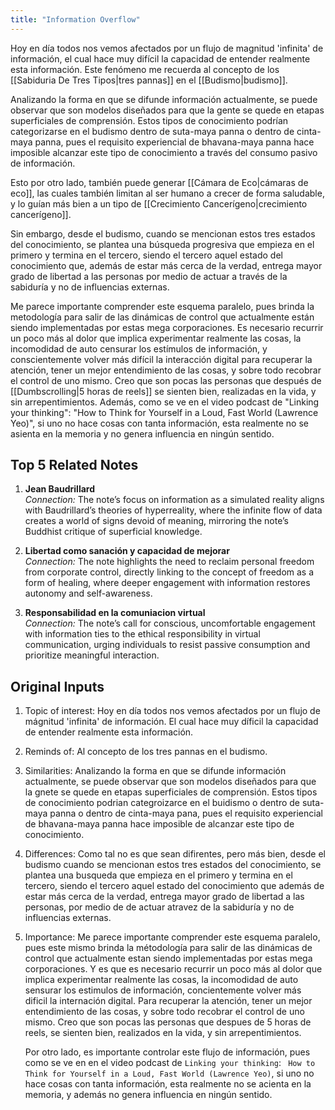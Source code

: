 ```yaml
---
title: "Information Overflow"
---
```


Hoy en día todos nos vemos afectados por un flujo de magnitud 'infinita' de información, el cual hace muy difícil la capacidad de entender realmente esta información. Este fenómeno me recuerda al concepto de los [[Sabiduria De Tres Tipos|tres pannas]] en el [[Budismo|budismo]].

Analizando la forma en que se difunde información actualmente, se puede observar que son modelos diseñados para que la gente se quede en etapas superficiales de comprensión. Estos tipos de conocimiento podrían categorizarse en el budismo dentro de suta-maya panna o dentro de cinta-maya panna, pues el requisito experiencial de bhavana-maya panna hace imposible alcanzar este tipo de conocimiento a través del consumo pasivo de información. 

Esto por otro lado, también puede generar [[Cámara de Eco|cámaras de eco]], las cuales también limitan al ser humano a crecer de forma saludable, y lo guían más bien a un tipo de [[Crecimiento Cancerígeno|crecimiento cancerígeno]]. 

Sin embargo, desde el budismo, cuando se mencionan estos tres estados del conocimiento, se plantea una búsqueda progresiva que empieza en el primero y termina en el tercero, siendo el tercero aquel estado del conocimiento que, además de estar más cerca de la verdad, entrega mayor grado de libertad a las personas por medio de actuar a través de la sabiduría y no de influencias externas.

Me parece importante comprender este esquema paralelo, pues brinda la metodología para salir de las dinámicas de control que actualmente están siendo implementadas por estas mega corporaciones. Es necesario recurrir un poco más al dolor que implica experimentar realmente las cosas, la incomodidad de auto censurar los estímulos de información, y conscientemente volver más difícil la interacción digital para recuperar la atención, tener un mejor entendimiento de las cosas, y sobre todo recobrar el control de uno mismo. Creo que son pocas las personas que después de [[Dumbscrolling|5 horas de reels]] se sienten bien, realizadas en la vida, y sin arrepentimientos. Además, como se ve en el video podcast de "Linking your thinking": "How to Think for Yourself in a Loud, Fast World (Lawrence Yeo)", si uno no hace cosas con tanta información, esta realmente no se asienta en la memoria y no genera influencia en ningún sentido.

## Top 5 Related Notes

1. **Jean Baudrillard**  
   *Connection:* The note’s focus on information as a simulated reality aligns with Baudrillard’s theories of hyperreality, where the infinite flow of data creates a world of signs devoid of meaning, mirroring the note’s Buddhist critique of superficial knowledge. 

2. **Libertad como sanación y capacidad de mejorar**  
   *Connection:* The note highlights the need to reclaim personal freedom from corporate control, directly linking to the concept of freedom as a form of healing, where deeper engagement with information restores autonomy and self-awareness.  

3. **Responsabilidad en la comuniacion virtual**  
   *Connection:* The note’s call for conscious, uncomfortable engagement with information ties to the ethical responsibility in virtual communication, urging individuals to resist passive consumption and prioritize meaningful interaction.
## Original Inputs
1. Topic of interest: Hoy en día todos nos vemos afectados por un flujo de mágnitud 'infinita' de información. El cual hace muy díficil la capacidad de entender realmente esta información.

2. Reminds of: Al concepto de los tres pannas en el budismo.

3. Similarities: Analizando la forma en que se difunde información actualmente, se puede observar que son modelos diseñados para que la gnete se quede en etapas superficiales de comprensión. Estos tipos de conocimiento podrian categroizarce en el buidismo o dentro de suta-maya panna o dentro de cinta-maya pana, pues el requisito experiencial de bhavana-maya panna hace imposible de alcanzar este tipo de conocimiento.

4. Differences: Como tal no es que sean difirentes, pero más bien, desde el budismo cuando se mencionan estos tres estados del conocimiento, se plantea una busqueda que empieza en el primero y termina en el tercero, siendo el tercero aquel estado del conocimiento que además de estar más cerca de la verdad, entrega mayor grado de libertad a las personas, por medio de de actuar atravez de la sabiduría y no de influencias externas.

5. Importance: Me parece importante comprender este esquema paralelo, pues este mismo brinda la métodología para salir de las dinámicas de control que actualmente estan siendo implementadas por estas mega corporaciones. Y es que es necesario recurrir un poco más al dolor que implica experimentar realmente las cosas, la incomodidad de auto sensurar los estimulos de información, concientemente volver más dificil la internación digital. Para recuperar la atención, tener un mejor entendimiento de las cosas, y sobre todo recobrar el control de uno mismo. Creo que son pocas las personas que despues de 5 horas de reels, se sienten bien, realizados en la vida, y sin arrepentimientos.
   
   Por otro lado, es importante controlar este flujo de información, pues como se ve en en el video podcast de `Linking your thinking`: ` How to Think for Yourself in a Loud, Fast World (Lawrence Yeo)`, si uno no hace cosas con tanta información, esta realmente no se acienta en la memoria, y además no genera influencia en ningún sentido.

